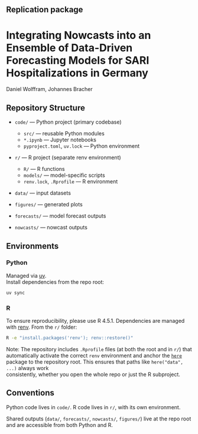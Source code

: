## Replication package 
# Integrating Nowcasts into an Ensemble of Data-Driven Forecasting Models for SARI Hospitalizations in Germany
Daniel Wolffram, Johannes Bracher

## Repository Structure

- `code/` — Python project (primary codebase)  
  - `src/` — reusable Python modules  
  - `*.ipynb` — Jupyter notebooks  
  - `pyproject.toml`, `uv.lock` — Python environment  

- `r/` — R project (separate renv environment)  
  - `R/` — R functions 
  - `models/` — model-specific scripts  
  - `renv.lock`, `.Rprofile` — R environment  

- `data/` — input datasets 
- `figures/` — generated plots  
- `forecasts/` — model forecast outputs  
- `nowcasts/` — nowcast outputs  

## Environments

### Python
Managed via [uv](https://github.com/astral-sh/uv).  
Install dependencies from the repo root:

```bash
uv sync
```

### R
To ensure reproducibility, please use R 4.5.1. Dependencies are managed with [renv](https://rstudio.github.io/renv/). 
From the `r/` folder:

```bash
R -e "install.packages('renv'); renv::restore()"
```

Note: The repository includes `.Rprofile` files (at both the root and in `r/`) that  
automatically activate the correct `renv` environment and anchor the [`here`](https://here.r-lib.org/)  
package to the repository root. This ensures that paths like `here("data", ...)` always work  
consistently, whether you open the whole repo or just the R subproject.


## Conventions

Python code lives in `code/`.
R code lives in `r/`, with its own environment.

Shared outputs (`data/`, `forecasts/`, `nowcasts/`, `figures/`) live at the repo root and are accessible from both Python and R.
